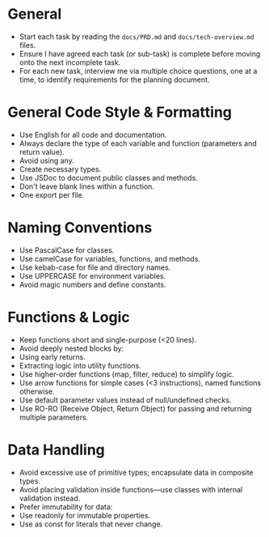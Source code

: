 # General
- Start each task by reading the `docs/PRD.md` and `docs/tech-overview.md` files.
- Ensure I have agreed each task (or sub-task) is complete before moving onto the next incomplete task.
- For each new task, interview me via multiple choice questions, one at a time, to identify requirements for the planning document.

# General Code Style & Formatting
- Use English for all code and documentation.
- Always declare the type of each variable and function (parameters and return value).
- Avoid using any.
- Create necessary types.
- Use JSDoc to document public classes and methods.
- Don't leave blank lines within a function.
- One export per file.

# Naming Conventions
- Use PascalCase for classes.
- Use camelCase for variables, functions, and methods.
- Use kebab-case for file and directory names.
- Use UPPERCASE for environment variables.
- Avoid magic numbers and define constants.

# Functions & Logic
- Keep functions short and single-purpose (<20 lines).
- Avoid deeply nested blocks by:
- Using early returns.
- Extracting logic into utility functions.
- Use higher-order functions (map, filter, reduce) to simplify logic.
- Use arrow functions for simple cases (<3 instructions), named functions otherwise.
- Use default parameter values instead of null/undefined checks.
- Use RO-RO (Receive Object, Return Object) for passing and returning multiple parameters.

# Data Handling
- Avoid excessive use of primitive types; encapsulate data in composite types.
- Avoid placing validation inside functions—use classes with internal validation instead.
- Prefer immutability for data:
- Use readonly for immutable properties.
- Use as const for literals that never change.